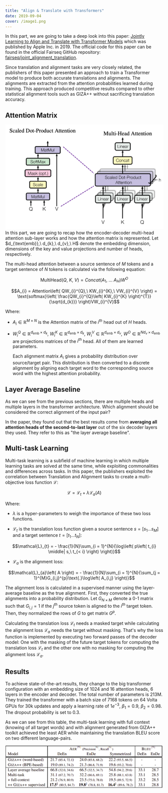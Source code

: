 ```yaml
---
title: "Align & Translate with Transformers"
date: 2019-09-04
cover: /image1.png
---
```


In this part, we are going to take a deep look into this paper: [Jointly
Learning to Align and Translate with Transformer
Models](https://arxiv.org/pdf/1909.02074.pdf) which was published by
Apple Inc. in 2019. The official code for this paper can be found in the
official Fairseq GitHub repository:
[fairseq/joint_alignment_translation](https://github.com/pytorch/fairseq/tree/master/examples/joint_alignment_translation).

Since translation and alignment tasks are very closely related, the
publishers of this paper presented an approach to train a Transformer
model to produce both accurate translations and alignments. The
alignments are extracted from the attention probabilities learned during
training. This approach produced competitive results compared to other
statistical alignment tools such as GIZA++ without sacrificing
translation accuracy.

Attention Matrix
----------------

<div align="center">
    <img src="media/Align_and_Translate/image1.png" width=750>
</div>
In this part, we are going to recap how the encoder-decoder multi-head
attention sub-layer works and how the attention matrix is represented.
Let $d_{\text{emb}},\ d_{k},\ d_{v},\ H$ denote the embedding dimension,
dimensions of the key and value projections and number of heads,
respectively.

The multi-head attention between a source sentence of $M$ tokens and a
target sentence of $N$ tokens is calculated via the following equation:

$$\text{MultiHead}\left( Q,\ K,\ V \right) = Concat\left( A_{1},\ ...\ A_{H} \right)W^{O}$$

$$A_{i} = Attention\left( QW_{i}^{Q},\ KW_{i}^{K},\ VW_{i}^{V} \right) = \text{softmax}\left( \frac{QW_{i}^{Q}\left( KW_{i}^{K} \right)^{T}}{\sqrt{d_{k}}} \right)VW_{i}^{V}$$

Where:

-   $A_{i} \in \mathbb{R}^{M \times N}$ is the Attention matrix of the
    $i^{th}$ head out of $H$ heads.

-   $W_{i}^{Q} \in \mathbb{R}^{d_{\text{emb}} \times d_{k}},\ W_{i}^{K} \in \mathbb{R}^{d_{\text{emb}} \times d_{k}},\ W_{i}^{V} \in \mathbb{R}^{d_{\text{emb}} \times d_{v}},\ W^{O} \in \mathbb{R}^{Nd_{v} \times d_{\text{emb}}}$
    are projections matrices of the $i^{th}$ head. All of them are learned
    parameters.

    Each alignment matrix $A_{i}$ gives a probability distribution over
    source/target pair. This distribution is then converted to a
    discrete alignment by aligning each target word to the corresponding
    source word with the highest attention probability.

Layer Average Baseline
----------------------

As we can see from the previous sections, there are multiple heads and
multiple layers in the transformer architecture. Which alignment should
be considered the correct alignment of the input pair?

In the paper, they found out that the best results come from
**averaging all attention heads of the second-to-last layer** out
of the six decoder layers they used. They refer to this as "the layer
average baseline".

Multi-task Learning
-------------------

Multi-task learning is a subfield of machine learning in which multiple
learning tasks are solved at the same time, while exploiting
commonalities and differences across tasks. In this paper, the
publishers exploited the correlation between Translation and Alignment
tasks to create a multi-objective loss function $\mathcal{L}$:

$$\mathcal{L} = \mathcal{L}_{t} + \lambda\mathcal{L}_{a}\left( A \right)$$

Where:

-   $\lambda$ is a hyper-parameters to weigh the importance of these two
    loss functions.

-  <span>$\mathcal{L}_{t}$</span> is the translation loss function given a source sentence <span>$s = \left[ s_{1}\text{...}s_{M} \right]$</span> and a target sentence <span>$t = \left[ t_{1}\text{...}t_{N} \right]$</span>:

$$\mathcal{L}_{t} = - \frac{1}{N}\sum_{i = 1}^{N}{\log\left( p\left( t_{i} \middle| s,\ t_{< i} \right) \right)}$$

-   $\mathcal{L}_{a}$ is the alignment loss:

$$\mathcal{L}_{a}\left( A \right) = - \frac{1}{N}\sum_{i = 1}^{N}{\sum_{j = 1}^{M}G_{i,j}^{p}\text{.}\log\left( A_{i,j} \right)}$$

The alignment loss is calculated in a supervised manner using the
layer-average baseline as the true alignment. First, they converted the
true alignments into a probability distribution. Let $G_{N \times M}$
denote a 0-1 matrix such that $G_{i,j} = 1$ if the $j^{th}$ source token is
aligned to the $i^{th}$ target token. Then, they normalized the rows of $G$
to get matrix $G^{p}$.


Calculating the translation loss <span>$\mathcal{L}_{t}$</span> needs a masked target
while calculating the alignment loss <span>$\mathcal{L}_{a}$</span> needs the target
without masking. That's why the loss function is implemented by
executing two forward passes of the decoder model: One with the masking
of the future target tokens for computing the translation loss
<span>$\mathcal{L}_{t}$</span> and the other one with no masking for computing the
alignment loss <span>$\mathcal{L}_{a}$</span>.

Results
-------

To achieve state-of-the-art results, they change to the big transformer
configuration with an embedding size of 1024 and 16 attention heads, 6
layers in the encoder and decoder. The total number of parameters is
213M. They trained the transformer with a batch size of 7168 tokens on
64 Volta GPUs for 30k updates and apply a learning rate of $1e^{-3}$,
$\beta_{1} = 0.9$, $\beta_{2} = 0.98$. The dropout probability is set to
$0.3$.

As we can see from this table, the multi-task learning with full context
(knowing of all target words) and with alignment generated from GIZA++
toolkit achieved the least AER while maintaining the translation BLEU
score on two different language-pairs.

<div align="center">
    <img src="media/Align_and_Translate/image2.png" width=750>
</div>